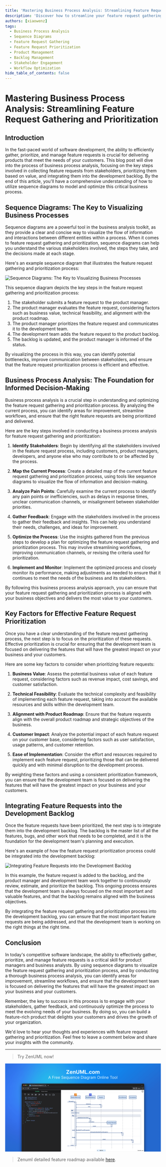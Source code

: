 ```yaml
---
title: 'Mastering Business Process Analysis: Streamlining Feature Request Gathering and Prioritization'
description: 'Discover how to streamline your feature request gathering and prioritization process using business process analysis and sequence diagrams. Learn to identify stakeholders, map current workflows, and optimize for maximum efficiency and value delivery.'
authors: [xiaowenz]
tags:
  - Business Process Analysis
  - Sequence Diagrams
  - Feature Request Gathering
  - Feature Request Prioritization
  - Product Management
  - Backlog Management
  - Stakeholder Engagement
  - Workflow Optimization
hide_table_of_contents: false
---
```


# Mastering Business Process Analysis: Streamlining Feature Request Gathering and Prioritization

## Introduction

In the fast-paced world of software development, the ability to efficiently gather, prioritize, and manage feature requests is crucial for delivering products that meet the needs of your customers. This blog post will dive into the process of business process analysis, focusing on the key steps involved in collecting feature requests from stakeholders, prioritizing them based on value, and integrating them into the development backlog. By the end of this article, you'll have a comprehensive understanding of how to utilize sequence diagrams to model and optimize this critical business process.

<!-- truncate -->

## Sequence Diagrams: The Key to Visualizing Business Processes

Sequence diagrams are a powerful tool in the business analysis toolkit, as they provide a clear and concise way to visualize the flow of information and interactions between different entities within a process. When it comes to feature request gathering and prioritization, sequence diagrams can help you understand the various stakeholders involved, the steps they take, and the decisions made at each stage.

Here's an example sequence diagram that illustrates the feature request gathering and prioritization process:

![Sequence Diagrams: The Key to Visualizing Business Processes](https://cdn.sa.net/2024/06/20/jR5HG7kEePI9S1p.png)

This sequence diagram depicts the key steps in the feature request gathering and prioritization process:

1. The stakeholder submits a feature request to the product manager.
2. The product manager evaluates the feature request, considering factors such as business value, technical feasibility, and alignment with the product roadmap.
3. The product manager prioritizes the feature request and communicates it to the development team.
4. The development team adds the feature request to the product backlog.
5. The backlog is updated, and the product manager is informed of the status.

By visualizing the process in this way, you can identify potential bottlenecks, improve communication between stakeholders, and ensure that the feature request prioritization process is efficient and effective.

## Business Process Analysis: The Foundation for Informed Decision-Making

Business process analysis is a crucial step in understanding and optimizing the feature request gathering and prioritization process. By analyzing the current process, you can identify areas for improvement, streamline workflows, and ensure that the right feature requests are being prioritized and delivered.

Here are the key steps involved in conducting a business process analysis for feature request gathering and prioritization:

1. **Identify Stakeholders**: Begin by identifying all the stakeholders involved in the feature request process, including customers, product managers, developers, and anyone else who may contribute to or be affected by the process.

2. **Map the Current Process**: Create a detailed map of the current feature request gathering and prioritization process, using tools like sequence diagrams to visualize the flow of information and decision-making.

3. **Analyze Pain Points**: Carefully examine the current process to identify any pain points or inefficiencies, such as delays in response times, unclear communication channels, or misalignment between stakeholder priorities.

4. **Gather Feedback**: Engage with the stakeholders involved in the process to gather their feedback and insights. This can help you understand their needs, challenges, and ideas for improvement.

5. **Optimize the Process**: Use the insights gathered from the previous steps to develop a plan for optimizing the feature request gathering and prioritization process. This may involve streamlining workflows, improving communication channels, or revising the criteria used for prioritization.

6. **Implement and Monitor**: Implement the optimized process and closely monitor its performance, making adjustments as needed to ensure that it continues to meet the needs of the business and its stakeholders.

By following this business process analysis approach, you can ensure that your feature request gathering and prioritization process is aligned with your business objectives and delivers the most value to your customers.

## Key Factors for Effective Feature Request Prioritization

Once you have a clear understanding of the feature request gathering process, the next step is to focus on the prioritization of these requests. Effective prioritization is crucial for ensuring that the development team is focused on delivering the features that will have the greatest impact on your business and your customers.

Here are some key factors to consider when prioritizing feature requests:

1. **Business Value**: Assess the potential business value of each feature request, considering factors such as revenue impact, cost savings, and customer satisfaction.

2. **Technical Feasibility**: Evaluate the technical complexity and feasibility of implementing each feature request, taking into account the available resources and skills within the development team.

3. **Alignment with Product Roadmap**: Ensure that the feature requests align with the overall product roadmap and strategic objectives of the business.

4. **Customer Impact**: Analyze the potential impact of each feature request on your customer base, considering factors such as user satisfaction, usage patterns, and customer retention.

5. **Ease of Implementation**: Consider the effort and resources required to implement each feature request, prioritizing those that can be delivered quickly and with minimal disruption to the development process.

By weighting these factors and using a consistent prioritization framework, you can ensure that the development team is focused on delivering the features that will have the greatest impact on your business and your customers.

## Integrating Feature Requests into the Development Backlog

Once the feature requests have been prioritized, the next step is to integrate them into the development backlog. The backlog is the master list of all the features, bugs, and other work that needs to be completed, and it is the foundation for the development team's planning and execution.

Here's an example of how the feature request prioritization process could be integrated into the development backlog:

![Integrating Feature Requests into the Development Backlog](https://cdn.sa.net/2024/06/20/Q6zYKmlIFhAn9to.png)

In this example, the feature request is added to the backlog, and the product manager and development team work together to continuously review, estimate, and prioritize the backlog. This ongoing process ensures that the development team is always focused on the most important and valuable features, and that the backlog remains aligned with the business objectives.

By integrating the feature request gathering and prioritization process into the development backlog, you can ensure that the most important feature requests are being addressed, and that the development team is working on the right things at the right time.

## Conclusion

In today's competitive software landscape, the ability to effectively gather, prioritize, and manage feature requests is a critical skill for product managers and business analysts. By using sequence diagrams to visualize the feature request gathering and prioritization process, and by conducting a thorough business process analysis, you can identify areas for improvement, streamline workflows, and ensure that the development team is focused on delivering the features that will have the greatest impact on your business and your customers.

Remember, the key to success in this process is to engage with your stakeholders, gather feedback, and continuously optimize the process to meet the evolving needs of your business. By doing so, you can build a feature-rich product that delights your customers and drives the growth of your organization.

We'd love to hear your thoughts and experiences with feature request gathering and prioritization. Feel free to leave a comment below and share your insights with the community.

---

> Try ZenUML now!

[![ZenUML: The Best Diagram Plugin for Confluence](../../static/img/og-image.png)](https://app.zenuml.com)

> Zenuml detailed feature roadmap available [here](/roadmap).
